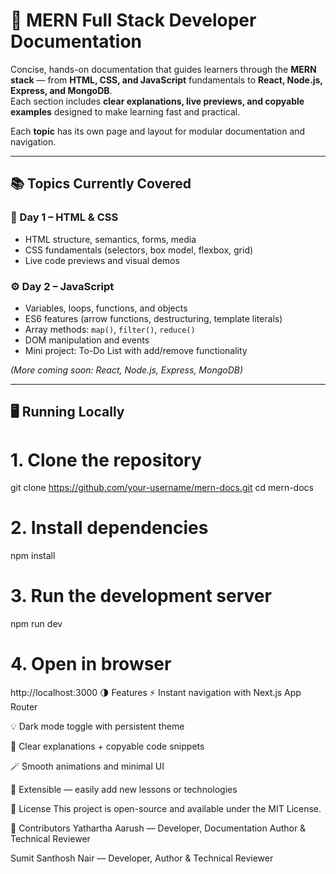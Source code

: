 # 📘 MERN Full Stack Developer Documentation

Concise, hands-on documentation that guides learners through the **MERN stack** — from **HTML, CSS, and JavaScript** fundamentals to **React, Node.js, Express, and MongoDB**.  
Each section includes **clear explanations, live previews, and copyable examples** designed to make learning fast and practical.

Each **topic** has its own page and layout for modular documentation and navigation.

---

## 📚 Topics Currently Covered 

### 🧩 Day 1 – HTML & CSS  
- HTML structure, semantics, forms, media  
- CSS fundamentals (selectors, box model, flexbox, grid)  
- Live code previews and visual demos  

### ⚙️ Day 2 – JavaScript  
- Variables, loops, functions, and objects  
- ES6 features (arrow functions, destructuring, template literals)  
- Array methods: `map()`, `filter()`, `reduce()`  
- DOM manipulation and events  
- Mini project: To-Do List with add/remove functionality  

*(More coming soon: React, Node.js, Express, MongoDB)*

---

## 🖥️ Running Locally

# 1. Clone the repository
git clone https://github.com/your-username/mern-docs.git
cd mern-docs

# 2. Install dependencies
npm install

# 3. Run the development server
npm run dev

# 4. Open in browser
http://localhost:3000
🌗 Features
⚡ Instant navigation with Next.js App Router

💡 Dark mode toggle with persistent theme

🧠 Clear explanations + copyable code snippets

🪄 Smooth animations and minimal UI

🧱 Extensible — easily add new lessons or technologies

📄 License
This project is open-source and available under the MIT License.

👥 Contributors
Yathartha Aarush — Developer, Documentation Author & Technical Reviewer

Sumit Santhosh Nair — Developer, Author & Technical Reviewer

